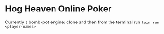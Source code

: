 # Hog Heaven Online Poker

Currently a bomb-pot engine: clone and then from the terminal run `lein run <player-names>`

